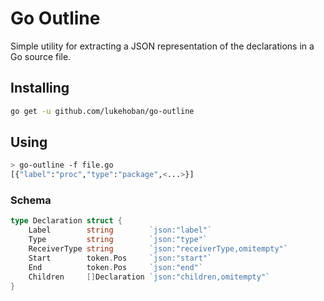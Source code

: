 # Go Outline

Simple utility for extracting a JSON representation of the declarations in a 
Go source file.

## Installing

```bash
go get -u github.com/lukehoban/go-outline
```

## Using
```bash
> go-outline -f file.go
[{"label":"proc","type":"package",<...>}]
```

### Schema
```go
type Declaration struct {
	Label        string        `json:"label"`
	Type         string        `json:"type"`
	ReceiverType string        `json:"receiverType,omitempty"`
	Start        token.Pos     `json:"start"`
	End          token.Pos     `json:"end"`
	Children     []Declaration `json:"children,omitempty"`
}
```
